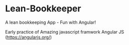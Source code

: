 # Lean-Bookkeeper
A lean bookkeeping App - Fun with Angular!


Early practice of Amazing javascript framwork Angular JS (https://angularjs.org/)
